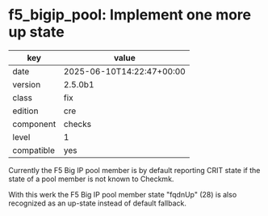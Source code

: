 [//]: # (werk v2)
# f5_bigip_pool: Implement one more up state

key        | value
---------- | ---
date       | 2025-06-10T14:22:47+00:00
version    | 2.5.0b1
class      | fix
edition    | cre
component  | checks
level      | 1
compatible | yes

Currently the F5 Big IP pool member is by default reporting CRIT state if the state of a pool member is not known to Checkmk.

With this werk the F5 Big IP pool member state "fqdnUp" (28) is also recognized as an up-state instead of default fallback.

